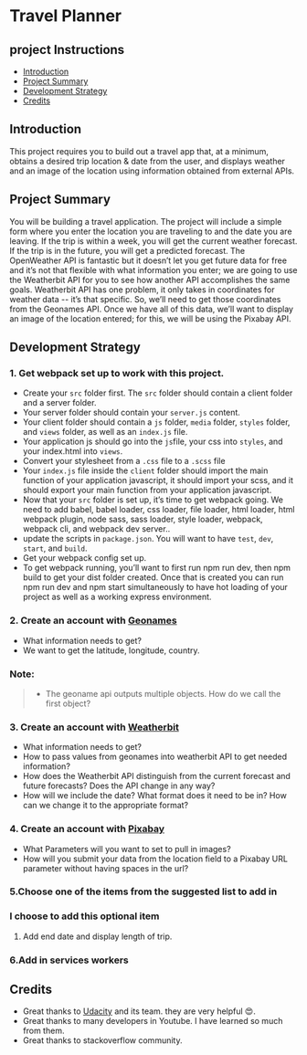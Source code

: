 # Travel Planner

## project Instructions

- [Introduction](Introduction)
- [Project Summary](Project%20Summary)
- [Development Strategy](Development%20Strategy)
- [Credits](Credits)

## Introduction

This project requires you to build out a travel app that, at a minimum, obtains a desired trip location & date from the user, and displays weather and an image of the location using information obtained from external APIs.

## Project Summary

You will be building a travel application. The project will include a simple form where you enter the location you are traveling to and the date you are leaving. If the trip is within a week, you will get the current weather forecast. If the trip is in the future, you will get a predicted forecast. The OpenWeather API is fantastic but it doesn’t let you get future data for free and it’s not that flexible with what information you enter; we are going to use the Weatherbit API for you to see how another API accomplishes the same goals. Weatherbit API has one problem, it only takes in coordinates for weather data -- it’s that specific. So, we’ll need to get those coordinates from the Geonames API. Once we have all of this data, we’ll want to display an image of the location entered; for this, we will be using the Pixabay API.

## Development Strategy

### 1. Get webpack set up to work with this project.

- Create your `src` folder first. The `src` folder should contain a client folder and a server folder.
- Your server folder should contain your `server.js` content.
- Your client folder should contain a `js` folder, `media` folder, `styles` folder, and `views` folder, as well as an `index.js` file.
- Your application js should go into the `js`file, your css into `styles`, and your index.html into `views`.
- Convert your stylesheet from a `.css` file to a `.scss` file
- Your `index.js` file inside the `client` folder should import the main function of your application javascript, it should import your scss, and it should export your main function from your application javascript.
- Now that your `src` folder is set up, it’s time to get webpack going. We need to add babel, babel loader, css loader, file loader, html loader, html webpack plugin, node sass, sass loader, style loader, webpack, webpack cli, and webpack dev server..
- update the scripts in `package.json`. You will want to have `test`, `dev`, `start`, and `build`.
- Get your webpack config set up.
- To get webpack running, you’ll want to first run npm run dev, then npm build to get your dist folder created. Once that is created you can run npm run dev and npm start simultaneously to have hot loading of your project as well as a working express environment.

### 2. Create an account with [Geonames](http://www.geonames.org/login)

- What information needs to get?
- We want to get the latitude, longitude, country.

### Note:

> - The geoname api outputs multiple objects. How do we call the first object?

### 3. Create an account with [Weatherbit](https://www.weatherbit.io/account/create)

- What information needs to get?
- How to pass values from geonames into weatherbit API to get needed information?
- How does the Weatherbit API distinguish from the current forecast and future forecasts? Does the API change in any way?
- How will we include the date? What format does it need to be in? How can we change it to the appropriate format?

### 4. Create an account with [Pixabay](https://pixabay.com/accounts/register/)

- What Parameters will you want to set to pull in images?
- How will you submit your data from the location field to a Pixabay URL parameter without having spaces in the url?

### 5.Choose one of the items from the suggested list to add in

### I choose to add this optional item

1. Add end date and display length of trip.

### 6.Add in services workers

## Credits

- Great thanks to [Udacity](https://www.udacity.com/) and its team. they are very helpful 😍.
- Great thanks to many developers in Youtube. I have learned so much from them.
- Great thanks to stackoverflow community.
